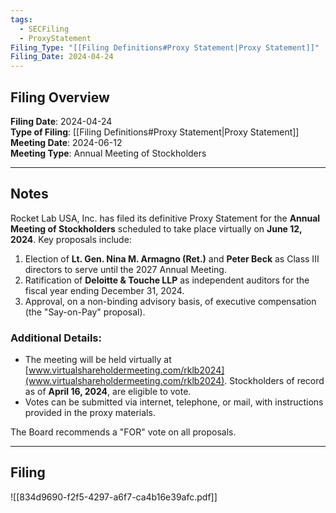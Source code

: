 ```yaml
---
tags:
  - SECFiling
  - ProxyStatement
Filing_Type: "[[Filing Definitions#Proxy Statement|Proxy Statement]]"
Filing_Date: 2024-04-24  
---
```

## Filing Overview

**Filing Date**: 2024-04-24  
**Type of Filing**: [[Filing Definitions#Proxy Statement|Proxy Statement]]  
**Meeting Date**: 2024-06-12  
**Meeting Type**: Annual Meeting of Stockholders  

---
## Notes

Rocket Lab USA, Inc. has filed its definitive Proxy Statement for the **Annual Meeting of Stockholders** scheduled to take place virtually on **June 12, 2024**. Key proposals include:

1. Election of **Lt. Gen. Nina M. Armagno (Ret.)** and **Peter Beck** as Class III directors to serve until the 2027 Annual Meeting.
2. Ratification of **Deloitte & Touche LLP** as independent auditors for the fiscal year ending December 31, 2024.
3. Approval, on a non-binding advisory basis, of executive compensation (the "Say-on-Pay" proposal).

### Additional Details:
- The meeting will be held virtually at [www.virtualshareholdermeeting.com/rklb2024](www.virtualshareholdermeeting.com/rklb2024). Stockholders of record as of **April 16, 2024**, are eligible to vote.
- Votes can be submitted via internet, telephone, or mail, with instructions provided in the proxy materials.

The Board recommends a "FOR" vote on all proposals.

---
## Filing

![[834d9690-f2f5-4297-a6f7-ca4b16e39afc.pdf]]
